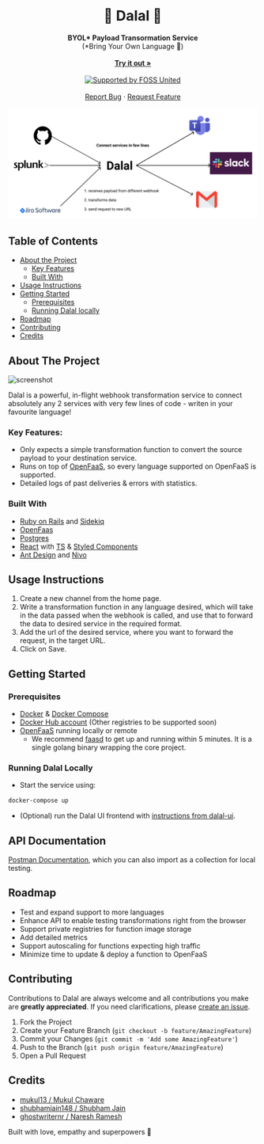 <!-- PROJECT LOGO -->
<br />
<div align="center">
  <h1>🦹 Dalal 🦹</h1>

  <p align="center">
    <b>BYOL* Payload Transormation Service</b>
    <br/>
    (*Bring Your Own Language 👻)
    <br /><br />
    <a href="https://www.usedalal.com"><strong>Try it out »</strong></a>
    <br /><br />
    <a href="https://fossunited.org"><img src="http://fossunited.org/files/fossunited-badge.svg" alt="Supported by FOSS United" /></a>
    <br /><br />
    <a href="https://github.com/ghostwriternr/dalal/issues">Report Bug</a>
    ·
    <a href="https://github.com/ghostwriternr/dalal/issues">Request Feature</a>
  </p>
  <img src="logo.png" alt="diagram"/>
</div>

<!-- TABLE OF CONTENTS -->

## Table of Contents

- [About the Project](#about-the-project)
  - [Key Features](#key-features)
  - [Built With](#built-with)
- [Usage Instructions](#usage-instructions)
- [Getting Started](#getting-started)
  - [Prerequisites](#prerequisites)
  - [Running Dalal locally](#running-dalal-locally)
- [Roadmap](#roadmap)
- [Contributing](#contributing)
- [Credits](#credits)

## About The Project

![screenshot](https://user-images.githubusercontent.com/10023615/93024898-4e815180-f617-11ea-8fef-e1ca4c9ec442.png)

Dalal is a powerful, in-flight webhook transformation service to connect absolutely any 2 services with very few lines of code - writen in your favourite language!

### Key Features:

- Only expects a simple transformation function to convert the source payload to your destination service.
- Runs on top of [OpenFaaS](https://www.openfaas.com/), so every language supported on OpenFaaS is supported.
- Detailed logs of past deliveries & errors with statistics.

### Built With

- [Ruby on Rails](https://rubyonrails.org/) and [Sidekiq](https://github.com/mperham/sidekiq)
- [OpenFaas](https://www.openfaas.com/)
- [Postgres](https://www.postgresql.org/)
- [React](https://reactjs.org/) with [TS](https://www.typescriptlang.org/) & [Styled Components](https://styled-components.com/)
- [Ant Design](https://ant.design/docs/react/introduce) and [Nivo](https://nivo.rocks/)

## Usage Instructions

1. Create a new channel from the home page.
2. Write a transformation function in any language desired, which will take in the data passed when the webhook is called, and use that to forward the data to desired service in the required format.
3. Add the url of the desired service, where you want to forward the request, in the target URL.
4. Click on Save.

## Getting Started

### Prerequisites

- [Docker](https://docs.docker.com/get-docker/) & [Docker Compose](https://docs.docker.com/compose/install/)
- [Docker Hub account](https://hub.docker.com/) (Other registries to be supported soon)
- [OpenFaaS](https://github.com/openfaas/faas) running locally or remote
  - We recommend [faasd](https://github.com/openfaas/faasd) to get up and running within 5 minutes. It is a single golang binary wrapping the core project.

### Running Dalal Locally

- Start the service using:

```sh
docker-compose up
```

- (Optional) run the Dalal UI frontend with [instructions from dalal-ui](https://github.com/ghostwriternr/dalal-ui#getting-started).

## API Documentation

[Postman Documentation](https://documenter.getpostman.com/view/3355451/TVK5eMcp#100481c4-4ab5-4d57-87e3-c64c58b676fe), which you can also import as a collection for local testing.

## Roadmap

- Test and expand support to more languages
- Enhance API to enable testing transformations right from the browser
- Support private registries for function image storage
- Add detailed metrics
- Support autoscaling for functions expecting high traffic
- Minimize time to update & deploy a function to OpenFaaS

<!-- CONTRIBUTING -->

## Contributing

Contributions to Dalal are always welcome and all contributions you make are **greatly appreciated**. If you need clarifications, please [create an issue](https://github.com/ghostwriternr/dalal/issues/new).

1. Fork the Project
2. Create your Feature Branch (`git checkout -b feature/AmazingFeature`)
3. Commit your Changes (`git commit -m 'Add some AmazingFeature'`)
4. Push to the Branch (`git push origin feature/AmazingFeature`)
5. Open a Pull Request

## Credits

- [mukul13 / Mukul Chaware](https://github.com/mukul13)
- [shubhamjain148 / Shubham Jain](https://github.com/shubhamjain148)
- [ghostwriternr / Naresh Ramesh](https://github.com/ghostwriternr)

Built with love, empathy and superpowers 🌺
